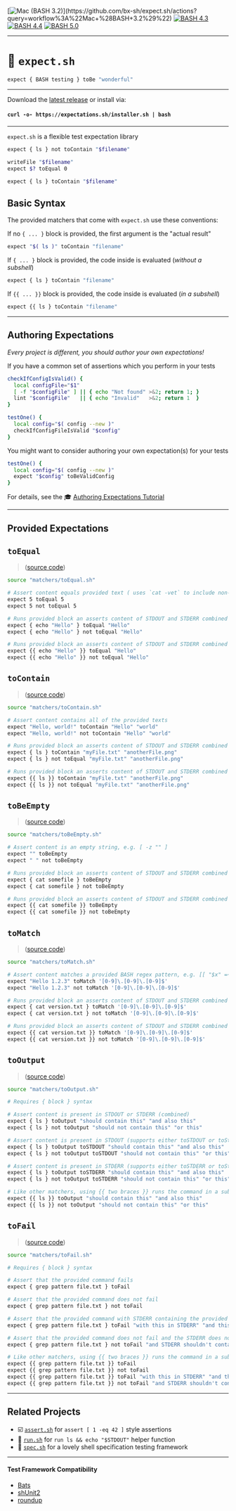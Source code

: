 [![Mac (BASH 3.2)](https://github.com/bx-sh/expect.sh/workflows/Mac%20(BASH%203.2)/badge.svg)](https://github.com/bx-sh/expect.sh/actions?query=workflow%3A%22Mac+%28BASH+3.2%29%22) [![BASH 4.3](https://github.com/bx-sh/expect.sh/workflows/BASH%204.3/badge.svg)](https://github.com/bx-sh/expect.sh/actions?query=workflow%3A%22BASH+4.3%22) [![BASH 4.4](https://github.com/bx-sh/expect.sh/workflows/BASH%204.4/badge.svg)](https://github.com/bx-sh/expect.sh/actions?query=workflow%3A%22BASH+4.4%22) [![BASH 5.0](https://github.com/bx-sh/expect.sh/workflows/BASH%205.0/badge.svg)](https://github.com/bx-sh/expect.sh/actions?query=workflow%3A%22BASH+5.0%22)

---

# 🧐 `expect.sh`

```sh
expect { BASH testing } toBe "wonderful"
```

---

Download the [latest release](https://github.com/bx-sh/expect.sh/archive/v0.5.0.tar.gz) or install via:

#### `curl -o- https://expectations.sh/installer.sh | bash`

---

`expect.sh` is a flexible test expectation library


```sh
expect { ls } not toContain "$filename"

writeFile "$filename"
expect $? toEqual 0

expect { ls } toContain "$filename"
```

## Basic Syntax

The provided matchers that come with `expect.sh` use these conventions:

If no `{ ... }` block is provided, the first argument is the "actual result"

```sh
expect "$( ls )" toContain "filename"
```

If `{ ... }` block is provided, the code inside is evaluated (_without a subshell_)

```sh
expect { ls } toContain "filename"
```

If `{{ ... }}` block is provided, the code inside is evaluated (_in a subshell_)

```sh
expect {{ ls } toContain "filename"
```

---

## Authoring Expectations

_Every project is different, you should author your own expectations!_

If you have a common set of assertions which you perform in your tests

```sh
checkIfConfigIsValid() {
  local configFile="$1"
  [ -f "$configFile" ] || { echo "Not found" >&2; return 1; }
  lint "$configFile"   || { echo "Invalid"   >&2; return 1  }
}

testOne() {
  local config="$( config --new )"
  checkIfConfigFileIsValid "$config"
}
```

You might want to consider authoring your own expectation(s) for your tests

```sh
testOne() {
  local config="$( config --new )"
  expect "$config" toBeValidConfig
}
```

For details, see the 🎓 [Authoring Expectations Tutorial](AUTHORING)

---

## Provided Expectations

## `toEqual`

> ([source code](https://github.com/bx-sh/expect.sh/blob/master/matchers/toEqual.sh))

```sh
source "matchers/toEqual.sh"

# Assert content equals provided text ( uses `cat -vet` to include non-visible characters )
expect 5 toEqual 5
expect 5 not toEqual 5

# Runs provided block an asserts content of STDOUT and STDERR combined (does not run in subshell)
expect { echo "Hello" } toEqual "Hello"
expect { echo "Hello" } not toEqual "Hello"

# Runs provided block an asserts content of STDOUT and STDERR combined (runs in subshell)
expect {{ echo "Hello" }} toEqual "Hello"
expect {{ echo "Hello" }} not toEqual "Hello"
```

## `toContain`

> ([source code](https://github.com/bx-sh/expect.sh/blob/master/matchers/toContain.sh))

```sh
source "matchers/toContain.sh"

# Assert content contains all of the provided texts
expect "Hello, world!" toContain "Hello" "world"
expect "Hello, world!" not toContain "Hello" "world"

# Runs provided block an asserts content of STDOUT and STDERR combined (does not run in subshell)
expect { ls } toContain "myFile.txt" "anotherFile.png"
expect { ls } not toEqual "myFile.txt" "anotherFile.png"

# Runs provided block an asserts content of STDOUT and STDERR combined (runs in subshell)
expect {{ ls }} toContain "myFile.txt" "anotherFile.png"
expect {{ ls }} not toEqual "myFile.txt" "anotherFile.png"
```

## `toBeEmpty`

> ([source code](https://github.com/bx-sh/expect.sh/blob/master/matchers/toBeEmpty.sh))

```sh
source "matchers/toBeEmpty.sh"

# Assert content is an empty string, e.g. [ -z "" ]
expect "" toBeEmpty
expect " " not toBeEmpty

# Runs provided block an asserts content of STDOUT and STDERR combined (does not run in subshell)
expect { cat somefile } toBeEmpty
expect { cat somefile } not toBeEmpty

# Runs provided block an asserts content of STDOUT and STDERR combined (runs in subshell)
expect {{ cat somefile }} toBeEmpty
expect {{ cat somefile }} not toBeEmpty
```

## `toMatch`

> ([source code](https://github.com/bx-sh/expect.sh/blob/master/matchers/toMatch.sh))

```sh
source "matchers/toMatch.sh"

# Assert content matches a provided BASH regex pattern, e.g. [[ "$x" =~ $pattern ]]
expect "Hello 1.2.3" toMatch '[0-9]\.[0-9]\.[0-9]$'
expect "Hello 1.2.3" not toMatch '[0-9]\.[0-9]\.[0-9]$'

# Runs provided block an asserts content of STDOUT and STDERR combined (does not run in subshell)
expect { cat version.txt } toMatch '[0-9]\.[0-9]\.[0-9]$'
expect { cat version.txt } not toMatch '[0-9]\.[0-9]\.[0-9]$'

# Runs provided block an asserts content of STDOUT and STDERR combined (runs in subshell)
expect {{ cat version.txt }} toMatch '[0-9]\.[0-9]\.[0-9]$'
expect {{ cat version.txt }} not toMatch '[0-9]\.[0-9]\.[0-9]$'
```

## `toOutput`

> ([source code](https://github.com/bx-sh/expect.sh/blob/master/matchers/toOutput.sh))

```sh
source "matchers/toOutput.sh"

# Requires { block } syntax

# Assert content is present in STDOUT or STDERR (combined)
expect { ls } toOutput "should contain this" "and also this"
expect { ls } not toOutput "should not contain this" "or this"

# Assert content is present in STDOUT (supports either toSTDOUT or toStdout)
expect { ls } toOutput toSTDOUT "should contain this" "and also this"
expect { ls } not toOutput toSTDOUT "should not contain this" "or this"

# Assert content is present in STDERR (supports either toSTDERR or toStderr)
expect { ls } toOutput toSTDERR "should contain this" "and also this"
expect { ls } not toOutput toSTDERR "should not contain this" "or this"

# Like other matchers, using {{ two braces }} runs the command in a subshell
expect {{ ls }} toOutput "should contain this" "and also this"
expect {{ ls }} not toOutput "should not contain this" "or this"
```

## `toFail`

> ([source code](https://github.com/bx-sh/expect.sh/blob/master/matchers/toFail.sh))

```sh
source "matchers/toFail.sh"

# Requires { block } syntax

# Assert that the provided command fails
expect { grep pattern file.txt } toFail

# Assert that the provided command does not fail
expect { grep pattern file.txt } not toFail

# Assert that the provided command with STDERR containing the provided text
expect { grep pattern file.txt } toFail "with this in STDERR" "and this"

# Assert that the provided command does not fail and the STDERR does not contain the provided text
expect { grep pattern file.txt } not toFail "and STDERR shouldn't contain this" "or this"

# Like other matchers, using {{ two braces }} runs the command in a subshell
expect {{ grep pattern file.txt }} toFail
expect {{ grep pattern file.txt }} not toFail
expect {{ grep pattern file.txt }} toFail "with this in STDERR" "and this"
expect {{ grep pattern file.txt }} not toFail "and STDERR shouldn't contain this" "or this"
```

---

## Related Projects

 - ☑️ [`assert.sh`](https://assert.sh) for `assert [ 1 -eq 42 ]` style assertions
 - 🚀 [`run.sh`](https://run.assert.sh) for `run ls && echo "$STDOUT"` helper function
 - 🔬 [`spec.sh`](https://specs.sh) for a lovely shell specification testing framework

---

#### Test Framework Compatibility

- [Bats](https://github.com/bats-core/bats-core)
- [shUnit2](https://github.com/kward/shunit2/)
- [roundup](http://bmizerany.github.io/roundup/roundup.1.html)
